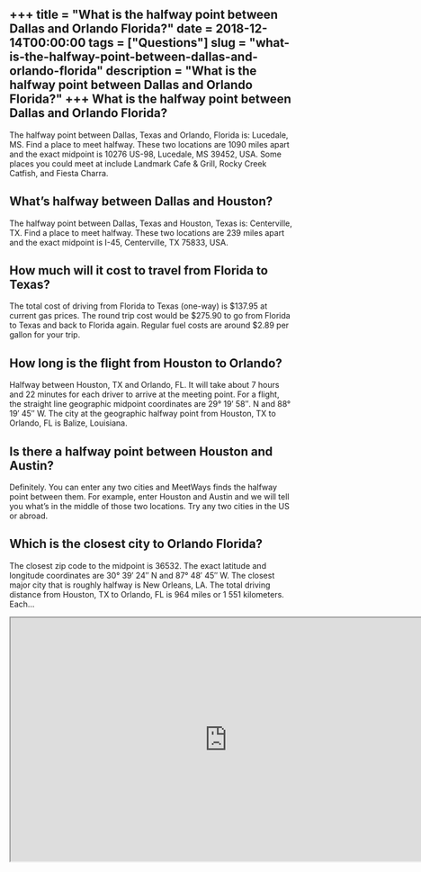 +++
title = "What is the halfway point between Dallas and Orlando Florida?"
date = 2018-12-14T00:00:00
tags = ["Questions"]
slug = "what-is-the-halfway-point-between-dallas-and-orlando-florida"
description = "What is the halfway point between Dallas and Orlando Florida?"
+++
What is the halfway point between Dallas and Orlando Florida?
-------------------------------------------------------------

The halfway point between Dallas, Texas and Orlando, Florida is: Lucedale, MS. Find a place to meet halfway. These two locations are 1090 miles apart and the exact midpoint is 10276 US-98, Lucedale, MS 39452, USA. Some places you could meet at include Landmark Cafe &amp; Grill, Rocky Creek Catfish, and Fiesta Charra.

What’s halfway between Dallas and Houston?
------------------------------------------

The halfway point between Dallas, Texas and Houston, Texas is: Centerville, TX. Find a place to meet halfway. These two locations are 239 miles apart and the exact midpoint is I-45, Centerville, TX 75833, USA.

How much will it cost to travel from Florida to Texas?
------------------------------------------------------

The total cost of driving from Florida to Texas (one-way) is $137.95 at current gas prices. The round trip cost would be $275.90 to go from Florida to Texas and back to Florida again. Regular fuel costs are around $2.89 per gallon for your trip.

How long is the flight from Houston to Orlando?
-----------------------------------------------

Halfway between Houston, TX and Orlando, FL. It will take about 7 hours and 22 minutes for each driver to arrive at the meeting point. For a flight, the straight line geographic midpoint coordinates are 29° 19′ 58″. N and 88° 19′ 45″ W. The city at the geographic halfway point from Houston, TX to Orlando, FL is Balize, Louisiana.

Is there a halfway point between Houston and Austin?
----------------------------------------------------

Definitely. You can enter any two cities and MeetWays finds the halfway point between them. For example, enter Houston and Austin and we will tell you what’s in the middle of those two locations. Try any two cities in the US or abroad.

Which is the closest city to Orlando Florida?
---------------------------------------------

The closest zip code to the midpoint is 36532. The exact latitude and longitude coordinates are 30° 39′ 24″ N and 87° 48′ 45″ W. The closest major city that is roughly halfway is New Orleans, LA. The total driving distance from Houston, TX to Orlando, FL is 964 miles or 1 551 kilometers. Each…

<iframe allow="accelerometer; autoplay; clipboard-write; encrypted-media; gyroscope; picture-in-picture" allowfullscreen="" class="__youtube_prefs__  epyt-is-override  no-lazyload" data-no-lazy="1" data-origheight="433" data-origwidth="770" data-skipgform_ajax_framebjll="" height="433" id="_ytid_40041" loading="lazy" src="https://www.youtube.com/embed/JSr_m2UJ-bo?enablejsapi=1&autoplay=0&cc_load_policy=0&cc_lang_pref=&iv_load_policy=1&loop=0&modestbranding=0&rel=1&fs=1&playsinline=0&autohide=2&theme=dark&color=red&controls=1&" title="YouTube player" width="770"></iframe>